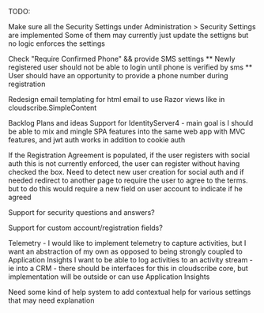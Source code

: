 TODO:

Make sure all the Security Settings under Administration > Security Settings are implemented
Some of them may currently just update the settigns but no logic enforces the settings


Check "Require Confirmed Phone" && provide SMS settings
** Newly registered user should not be able to login until phone is verified by sms
** User should have an opportunity to provide a phone number during registration

Redesign email templating for html email to use Razor views like in cloudscribe.SimpleContent


Backlog Plans and ideas
Support for IdentityServer4 - main goal is I should be able to mix and mingle SPA features into the same web app with MVC features, and jwt auth works in addition to cookie auth

If the Registration Agreement is populated, if the user registers with social auth this is not currently enforced, the user can register without having checked the box. Need to detect new user creation for social auth and if needed redirect to another page to require the user to agree to the terms. but to do this would require a new field on user account to indicate if he agreed

Support for security questions and answers?

Support for custom account/registration fields?

Telemetry - I would like to implement telemetry to capture activities, but I want an abstraction of my own as opposed to being strongly coupled to Application Insights
I want to be able to log activities to an activity stream - ie into a CRM - there should be interfaces for this in cloudscribe core, but implementation will be outside or can use Application Insights

Need some kind of help system to add contextual help for various settings that may need explanation

